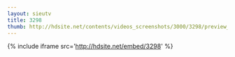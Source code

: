 ```yaml
---
layout: sieutv
title: 3298
thumb: http://hdsite.net/contents/videos_screenshots/3000/3298/preview_360p.mp4.jpg
---
```

{% include iframe src='http://hdsite.net/embed/3298' %}
 
